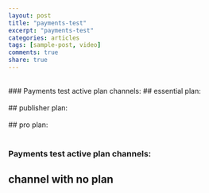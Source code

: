 ```yaml
---
layout: post
title: "payments-test"
excerpt: "payments-test"
categories: articles
tags: [sample-post, video]
comments: true
share: true
---
```

<br>
### Payments test active plan channels:
## essential plan:
<br>
<div class="apester-media" data-media-id="5d405962d1bef02db6e21abf" height="354"></div><script async
src="https://static.stg.apester.com/js/sdk/latest/apester-sdk.js"></script>
<br>
## publisher plan:
<br>
<div class="apester-media" data-media-id="5d405d39d1bef06454e21ac2" height="372"></div><script async src="https://static.stg.apester.com/js/sdk/latest/apester-sdk.js"></script>
<br>
## pro plan:
<br>
<div class="apester-media" data-media-id="5d40565cd1bef04322e21abb" height="354"></div><script async
src="https://static.stg.apester.com/js/sdk/latest/apester-sdk.js"></script>
<br>

### Payments test active plan channels:
## channel with no plan
<br>
<div class="apester-media" data-media-id="5d406177d1bef04d50e21ac6" height="372"></div><script async src="https://static.stg.apester.com/js/sdk/latest/apester-sdk.js"></script>
